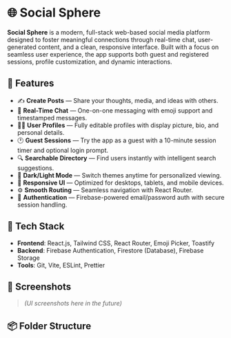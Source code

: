 # 🌐 Social Sphere

**Social Sphere** is a modern, full-stack web-based social media platform designed to foster meaningful connections through real-time chat, user-generated content, and a clean, responsive interface. Built with a focus on seamless user experience, the app supports both guest and registered sessions, profile customization, and dynamic interactions.

## 🚀 Features

- ✍️ **Create Posts** — Share your thoughts, media, and ideas with others.
- 💬 **Real-Time Chat** — One-on-one messaging with emoji support and timestamped messages.
- 🧑‍💼 **User Profiles** — Fully editable profiles with display picture, bio, and personal details.
- 🕐 **Guest Sessions** — Try the app as a guest with a 10-minute session timer and optional login prompt.
- 🔍 **Searchable Directory** — Find users instantly with intelligent search suggestions.
- 🌙 **Dark/Light Mode** — Switch themes anytime for personalized viewing.
- 📱 **Responsive UI** — Optimized for desktops, tablets, and mobile devices.
- ⚙️ **Smooth Routing** — Seamless navigation with React Router.
- 🔐 **Authentication** — Firebase-powered email/password auth with secure session handling.

## 🧱 Tech Stack

- **Frontend**: React.js, Tailwind CSS, React Router, Emoji Picker, Toastify
- **Backend**: Firebase Authentication, Firestore (Database), Firebase Storage
- **Tools**: Git, Vite, ESLint, Prettier

## 📸 Screenshots

> _(UI screenshots here in the future)_

## 📦 Folder Structure
